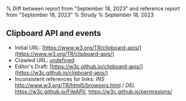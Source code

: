 % Diff between report from "September 18, 2023" and reference report from "September 18, 2023"
% Strudy
% September 18, 2023

## Clipboard API and events

- Initial URL: [https://www.w3.org/TR/clipboard-apis/](https://www.w3.org/TR/clipboard-apis/)
- Crawled URL: [undefined](undefined)
- Editor's Draft: [https://w3c.github.io/clipboard-apis/](https://w3c.github.io/clipboard-apis/)
- Inconsistent references for links: *INS* http://www.w3.org/TR/html5/browsers.html / *DEL* https://w3c.github.io/FileAPI/, https://w3c.github.io/permissions/



